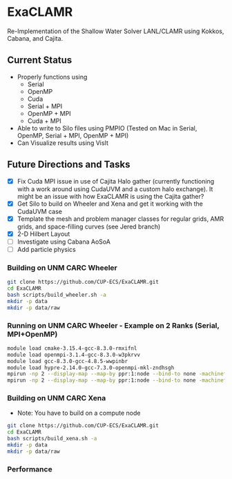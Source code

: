 # ExaCLAMR

Re-Implementation of the Shallow Water Solver LANL/CLAMR using Kokkos, Cabana, and Cajita.

## Current Status

- Properly functions using
  - Serial
  - OpenMP
  - Cuda
  - Serial + MPI
  - OpenMP + MPI
  - Cuda + MPI
- Able to write to Silo files using PMPIO (Tested on Mac in Serial, OpenMP, Serial + MPI, OpenMP + MPI)
- Can Visualize results using VisIt

## Future Directions and Tasks

- [x] Fix Cuda MPI issue in use of Cajita Halo gather (currently functioning with a work around using CudaUVM and a custom halo exchange). It might be an issue with how ExaCLAMR is using the Cajita gather?
- [x] Get Silo to build on Wheeler and Xena and get it working with the CudaUVM case
- [x] Template the mesh and problem manager classes for regular grids, AMR grids, and space-filling curves (see Jered branch)
- [x] 2-D Hilbert Layout
- [ ] Investigate using Cabana AoSoA
- [ ] Add particle physics

### Building on UNM CARC Wheeler

```bash
git clone https://github.com/CUP-ECS/ExaCLAMR.git
cd ExaCLAMR
bash scripts/build_wheeler.sh -a
mkdir -p data
mkdir -p data/raw
```

### Running on UNM CARC Wheeler - Example on 2 Ranks (Serial, MPI+OpenMP)
```bash
module load cmake-3.15.4-gcc-8.3.0-rmxifnl
module load openmpi-3.1.4-gcc-8.3.0-w3pkrvv
module load gcc-8.3.0-gcc-4.8.5-wwpinbr
module load hypre-2.14.0-gcc-7.3.0-openmpi-mkl-zndhsgh
mpirun -np 2 --display-map --map-by ppr:1:node --bind-to none -machinefile $PBS_NODEFILE -x PATH -x LD_LIBRARY_PATH ./build/examples/DamBreak
mpirun -np 2 --display-map --map-by ppr:1:node --bind-to none -machinefile $PBS_NODEFILE -x PATH -x LD_LIBRARY_PATH ./build/examples/DamBreak -mopenmp
```

### Building on UNM CARC Xena

- Note: You have to build on a compute node

```bash
git clone https://github.com/CUP-ECS/ExaCLAMR.git
cd ExaCLAMR
bash scripts/build_xena.sh -a
mkdir -p data
mkdir -p data/raw
```

### Performance
